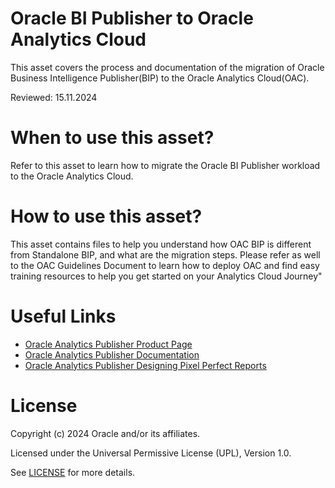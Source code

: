 #  Oracle BI Publisher to Oracle Analytics Cloud
 
This asset covers the process and documentation of the migration of Oracle Business Intelligence Publisher(BIP) to the Oracle Analytics Cloud(OAC).
 
Reviewed: 15.11.2024
 
# When to use this asset?
 
Refer to this asset to learn how to migrate the Oracle BI Publisher workload to the Oracle Analytics Cloud.
 
# How to use this asset?
 
This asset contains files to help you understand how OAC BIP is different from Standalone BIP, and what are the migration steps.
Please refer as well to the OAC Guidelines Document to learn how to deploy OAC and find easy training resources to help you get started on your Analytics Cloud Journey"
 
# Useful Links
 
 - [Oracle Analytics Publisher Product Page](https://www.oracle.com/uk/middleware/technologies/analytics-publisher.html)
 - [Oracle Analytics Publisher Documentation](https://docs.oracle.com/en/cloud/paas/analytics-cloud/create-pixel-perfect-reports.html)
 - [Oracle Analytics Publisher Designing Pixel Perfect Reports](https://docs.oracle.com/en/cloud/paas/analytics-cloud/acpmr/designing-pixel-perfect-reports-oracle-analytics-cloud.pdf)

 
# License
 
Copyright (c) 2024 Oracle and/or its affiliates.
 
Licensed under the Universal Permissive License (UPL), Version 1.0.
 
See [LICENSE](https://github.com/oracle-devrel/technology-engineering/blob/main/LICENSE) for more details.
